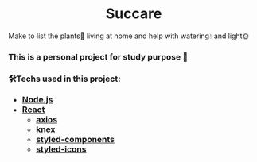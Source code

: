<h1 align="center">
    Succare
</h1>
   <p>Make to list the plants🌱 living at home and help with watering💧 and light🌞 <p/>
   <h3> This is a personal project for study purpose 🔬<h3/>


🛠Techs used in this project:

- [Node.js](https://nodejs.org/en/)
- [React](https://reactjs.org)
   - [axios](https://github.com/axios/axios)
   - [knex](http://knexjs.org/)
   - [styled-components](https://styled-components.com/)
   - [styled-icons](https://styled-icons.js.org/)
 